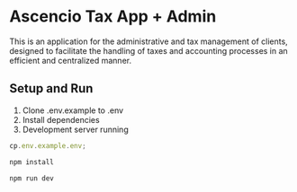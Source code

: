 # Ascencio Tax App + Admin

This is an application for the administrative and tax management of clients, designed to facilitate the handling of taxes and accounting processes in an efficient and centralized manner.

## Setup and Run

1. Clone .env.example to .env
2. Install dependencies
3. Development server running

```ts
cp.env.example.env;

npm install

npm run dev
```

